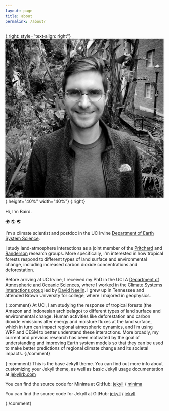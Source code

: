 ```yaml
---
layout: page
title: about
permalink: /about/
---
```


{:right: style="text-align: right"}
![photo](./website_photo_bw.jpg){:height="40%" width="40%"}
{:right}

Hi, I'm Baird.

:earth_africa: :earth_americas: :earth_asia:

I'm a climate scientist and postdoc in the UC Irvine [Department of Earth System Science](https://www.ess.uci.edu/).

I study land-atmosphere interactions as a joint member of the [Pritchard](http://sites.uci.edu/pritchard/) and [Randerson](http://sites.uci.edu/randersonlab/) research groups.  More specifically, I'm interested in how tropical forests respond to different types of land surface and environmental change, including increased carbon dioxide concentrations and deforestation.

Before arriving at UC Irvine, I received my PhD in the UCLA [Department of Atmospheric and Oceanic Sciences](https://www.atmos.ucla.edu/), where I worked in the [Climate Systems Interactions group](http://research.atmos.ucla.edu/csi//) led by [David Neelin](http://people.atmos.ucla.edu/neelin/).  I grew up in Tennessee and attended Brown University for college, where I majored in geophysics.

{::comment}
At UCI, I am studying the response of tropical forests (the Amazon and Indonesian archipelago) to different types of land surface and environmental change. Human activities like deforestation and carbon dioxide emissions alter energy and moisture fluxes at the land surface, which in turn can impact regional atmospheric dynamics, and I’m using WRF and CESM to better understand these interactions. More broadly, my current and previous research has been motivated by the goal of understanding and improving Earth system models so that they can be used to make better predictions of regional climate change and its societal impacts.
{:/comment}

{::comment}
This is the base Jekyll theme. You can find out more info about customizing your Jekyll theme, as well as basic Jekyll usage documentation at [jekyllrb.com](https://jekyllrb.com/)

You can find the source code for Minima at GitHub:
[jekyll][jekyll-organization] /
[minima](https://github.com/jekyll/minima)

You can find the source code for Jekyll at GitHub:
[jekyll][jekyll-organization] /
[jekyll](https://github.com/jekyll/jekyll)

[jekyll-organization]: https://github.com/jekyll
{:/comment}